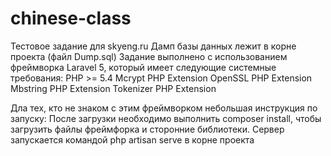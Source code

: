 # chinese-class
Тестовое задание для skyeng.ru
Дамп базы данных лежит в корне проекта (файл Dump.sql)
Задание выполнено с использованием фреймворка Laravel 5, который имеет следующие системные требования:
PHP >= 5.4
Mcrypt PHP Extension
OpenSSL PHP Extension
Mbstring PHP Extension
Tokenizer PHP Extension


Дла тех, кто не знаком с этим фреймворком небольшая инструкция по запуску:
После загрузки необходимо выполнить composer install, чтобы загрузить файлы фреймфорка и сторонние библиотеки.
Сервер запускается командой php artisan serve в корне проекта
